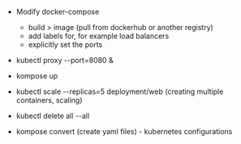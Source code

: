 - Modify docker-compose

  - build > image (pull from dockerhub or another registry)
  - add labels for, for example load balancers
  - explicitly set the ports

- kubectl proxy --port=8080 &
- kompose up
  <br>
- kubectl scale --replicas=5 deployment/web (creating multiple containers, scaling)
- kubectl delete all --all
  <br>
- kompose convert (create yaml files) - kubernetes configurations
